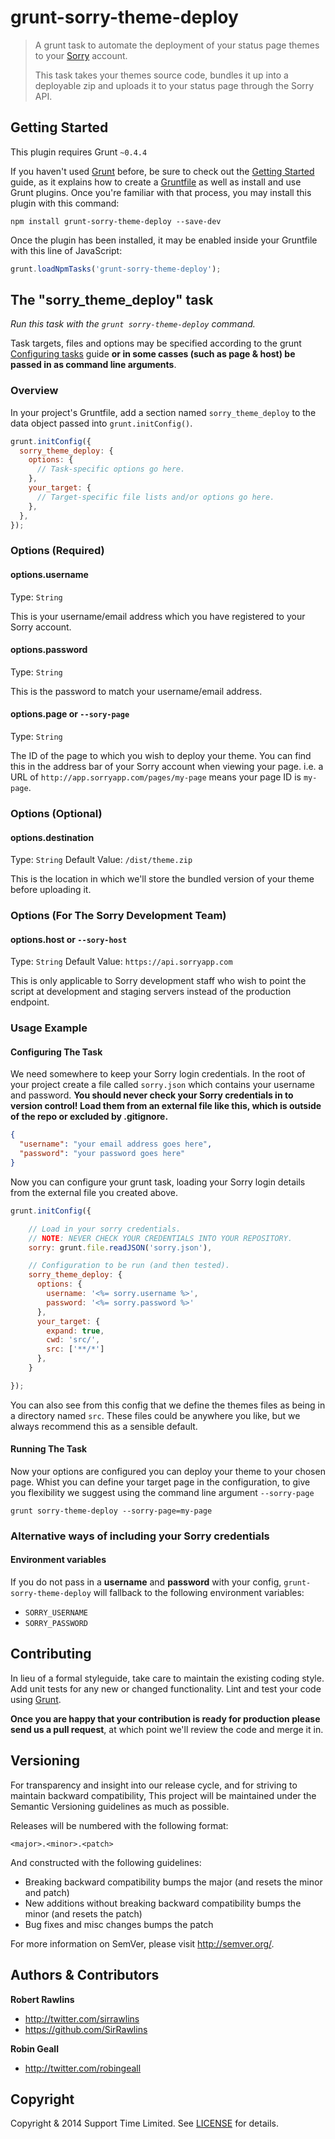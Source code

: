 # grunt-sorry-theme-deploy

> A grunt task to automate the deployment of your status page themes to your [Sorry](http://www.sorryapp.com/) account.
>
> This task takes your themes source code, bundles it up into a deployable zip and uploads it to your status page through the Sorry API.

## Getting Started
This plugin requires Grunt `~0.4.4`

If you haven't used [Grunt](http://gruntjs.com/) before, be sure to check out the [Getting Started](http://gruntjs.com/getting-started) guide, as it explains how to create a [Gruntfile](http://gruntjs.com/sample-gruntfile) as well as install and use Grunt plugins. Once you're familiar with that process, you may install this plugin with this command:

```shell
npm install grunt-sorry-theme-deploy --save-dev
```

Once the plugin has been installed, it may be enabled inside your Gruntfile with this line of JavaScript:

```js
grunt.loadNpmTasks('grunt-sorry-theme-deploy');
```

## The "sorry_theme_deploy" task

_Run this task with the `grunt sorry-theme-deploy` command._

Task targets, files and options may be specified according to the grunt [Configuring tasks](http://gruntjs.com/configuring-tasks) guide **or in some casses (such as page & host) be passed in as command line arguments**.

### Overview

In your project's Gruntfile, add a section named `sorry_theme_deploy` to the data object passed into `grunt.initConfig()`.

```js
grunt.initConfig({
  sorry_theme_deploy: {
    options: {
      // Task-specific options go here.
    },
    your_target: {
      // Target-specific file lists and/or options go here.
    },
  },
});
```

### Options (Required)

#### options.username
Type: `String`

This is your username/email address which you have registered to your Sorry account.

#### options.password
Type: `String`

This is the password to match your username/email address.

#### options.page or `--sory-page`
Type: `String`

The ID of the page to which you wish to deploy your theme. You can find this in the address bar of your Sorry account when viewing your page. i.e. a URL of `http://app.sorryapp.com/pages/my-page` means your page ID is `my-page`.

### Options (Optional)

#### options.destination
Type: `String`
Default Value: `/dist/theme.zip`

This is the location in which we'll store the bundled version of your theme before uploading it.

### Options (For The Sorry Development Team)

#### options.host or `--sory-host`
Type: `String`
Default Value: `https://api.sorryapp.com`

This is only applicable to Sorry development staff who wish to point the script at development and staging servers instead of the production endpoint.

### Usage Example

#### Configuring The Task

We need somewhere to keep your Sorry login credentials. In the root of your project create a file called `sorry.json` which contains your username and password. **You should never check your Sorry credentials in to version control! Load them from an external file like this, which is outside of the repo or excluded by .gitignore.**

```json
{
  "username": "your email address goes here",
  "password": "your password goes here"
}
```

Now you can configure your grunt task, loading your Sorry login details from the external file you created above.

```js
grunt.initConfig({

    // Load in your sorry credentials.
    // NOTE: NEVER CHECK YOUR CREDENTIALS INTO YOUR REPOSITORY.
    sorry: grunt.file.readJSON('sorry.json'),

    // Configuration to be run (and then tested).
    sorry_theme_deploy: {
      options: {
        username: '<%= sorry.username %>',
        password: '<%= sorry.password %>'
      },     
      your_target: {
        expand: true,
        cwd: 'src/',
        src: ['**/*']
      },
    }

});
```

You can also see from this config that we define the themes files as being in a directory named `src`. These files could be anywhere you like, but we always recommend this as a sensible default.

#### Running The Task

Now your options are configured you can deploy your theme to your chosen page. Whist you can define your target page in the configuration, to give you flexibility we suggest using the command line argument `--sorry-page`

```
grunt sorry-theme-deploy --sorry-page=my-page
```

### Alternative ways of including your Sorry credentials

#### Environment variables

If you do not pass in a **username** and **password** with your config, `grunt-sorry-theme-deploy` will fallback to the following environment variables:

* `SORRY_USERNAME`
* `SORRY_PASSWORD`

## Contributing

In lieu of a formal styleguide, take care to maintain the existing coding style. Add unit tests for any new or changed functionality. Lint and test your code using [Grunt](http://gruntjs.com/).

**Once you are happy that your contribution is ready for production please send us a pull request**, at which point we'll review the code and merge it in.

## Versioning

For transparency and insight into our release cycle, and for striving to maintain backward compatibility, This project will be maintained under the Semantic Versioning guidelines as much as possible.

Releases will be numbered with the following format:

`<major>.<minor>.<patch>`

And constructed with the following guidelines:

* Breaking backward compatibility bumps the major (and resets the minor and patch)
* New additions without breaking backward compatibility bumps the minor (and resets the patch)
* Bug fixes and misc changes bumps the patch

For more information on SemVer, please visit <http://semver.org/>.

## Authors & Contributors

**Robert Rawlins**

+ <http://twitter.com/sirrawlins>
+ <https://github.com/SirRawlins>

**Robin Geall**

+ <http://twitter.com/robingeall>

## Copyright

Copyright & 2014 Support Time Limited. See [LICENSE](LICENSE) for details.